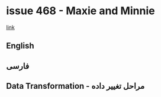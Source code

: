 # issue 468 - Maxie and Minnie
[link](https://ericnormand.me/issues/468)

## English

## فارسی


## Data Transformation - مراحل تغییر داده
```nim
```